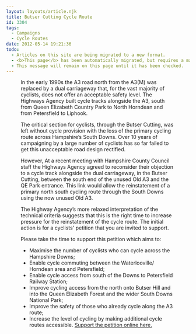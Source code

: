 ```yaml
---
layout: layouts/article.njk
title: Butser Cutting Cycle Route
id: 3304
tags:
  - Campaigns
  - Cycle Routes
date: 2012-05-14 19:21:36
todo:
  - Articles on this site are being migrated to a new format.
  - <b>This page</b> has been automatically migrated, but requires a manual check-&amp;-tune to ensure the format and links all work as expected.
  - This message will remain on this page until it has been checked.
---
```


<figure id="attachment_3305" align="alignleft" width="300" caption="The unused old A3"][![The unused old A3](http://www.pompeybug.co.uk/wp-content/uploads/2012/05/Old-A3-300x225.jpg "The unused old A3")](http://www.pompeybug.co.uk/wp-content/uploads/2012/05/Old-A3.jpg)</figure>

In the early 1990s the A3 road north from the A3(M) was replaced by a dual carriageway that, for the vast majority of cyclists, does not offer an acceptable safety level. The Highways Agency built cycle tracks alongside the A3, south from Queen Elizabeth Country Park to North Horndean and from Petersfield to Liphook.

The critical section for cyclists, through the Butser Cutting, was left without cycle provision with the loss of the primary cycling route across Hampshire’s South Downs. Over 10 years of campaigning by a large number of cyclists has so far failed to get this unacceptable road design rectified.

However, At a recent meeting with Hampshire County Council staff the Highways Agency agreed to reconsider their objection to a cycle track alongside the dual carriageway, in the Butser Cutting, between the south end of the unused Old A3 and the QE Park entrance. This link would allow the reinstatement of a primary north south cycling route through the South Downs using the now unused Old A3.

The Highway Agency’s more relaxed interpretation of the technical criteria suggests that this is the right time to increase pressure for the reinstatement of the cycle route. The initial action is for a cyclists' petition that you are invited to support.

Please take the time to support this petition which aims to:

*   Maximise the number of cyclists who can cycle across the Hampshire Downs;
*   Enable cycle commuting between the Waterlooville/ Horndean area and Petersfield;
*   Enable cycle access from south of the Downs to Petersfield Railway Station;
*   Improve cycling access from the north onto Butser Hill and into the Queen Elizabeth Forest and the wider South Downs National Park;
*   Improve the safety of those who already cycle along the A3 route;
*   Increase the level of cycling by making additional cycle routes accessible.
[Support the petition online here.](http://www.gopetition.com/petitions/cycle-route-through-a3-butser-cutting.html "Butser Cutting Cycle Route, support your local campaign group!")